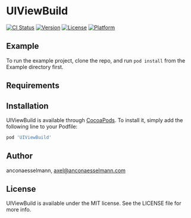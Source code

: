 # UIViewBuild

[![CI Status](https://img.shields.io/travis/ancona-esselmann/UIViewBuild.svg?style=flat)](https://travis-ci.org/ancona-esselmann/UIViewBuild)
[![Version](https://img.shields.io/cocoapods/v/UIViewBuild.svg?style=flat)](https://cocoapods.org/pods/UIViewBuild)
[![License](https://img.shields.io/cocoapods/l/UIViewBuild.svg?style=flat)](https://cocoapods.org/pods/UIViewBuild)
[![Platform](https://img.shields.io/cocoapods/p/UIViewBuild.svg?style=flat)](https://cocoapods.org/pods/UIViewBuild)

## Example

To run the example project, clone the repo, and run `pod install` from the Example directory first.

## Requirements

## Installation

UIViewBuild is available through [CocoaPods](https://cocoapods.org). To install
it, simply add the following line to your Podfile:

```ruby
pod 'UIViewBuild'
```

## Author

anconaesselmann, axel@anconaesselmann.com

## License

UIViewBuild is available under the MIT license. See the LICENSE file for more info.
